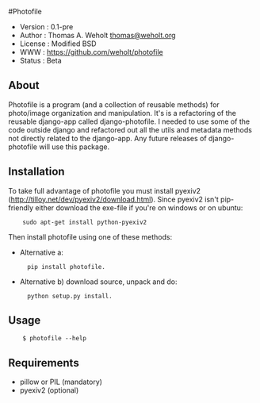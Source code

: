 #Photofile

- Version : 0.1-pre
- Author : Thomas A. Weholt <thomas@weholt.org>
- License : Modified BSD
- WWW : https://github.com/weholt/photofile
- Status : Beta

## About

Photofile is a program (and a collection of reusable methods) for photo/image organization and manipulation. It's is a
refactoring of the reusable django-app called django-photofile. I needed to use some of the code outside django and
refactored out all the utils and metadata methods not directly related to the django-app. Any future releases of
django-photofile will use this package.

## Installation

To take full advantage of photofile you must install pyexiv2 (http://tilloy.net/dev/pyexiv2/download.html). Since pyexiv2
isn't pip-friendly either download the exe-file if you're on windows or on ubuntu:

        sudo apt-get install python-pyexiv2

Then install photofile using one of these methods:

* Alternative a:

        pip install photofile.


* Alternative b) download source, unpack and do:

        python setup.py install.


## Usage

        $ photofile --help


## Requirements

* pillow or PIL (mandatory)
* pyexiv2 (optional)
